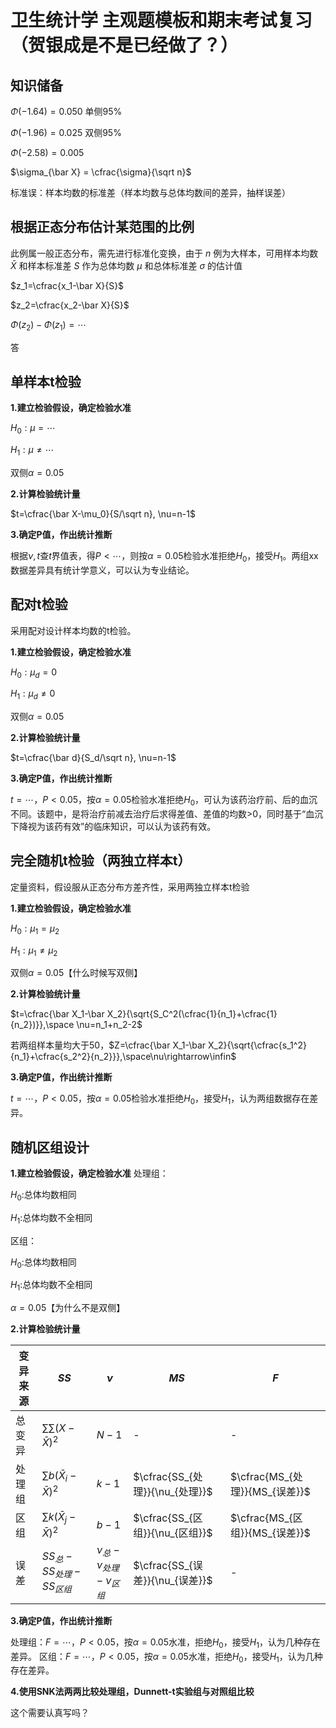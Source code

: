 # 卫生统计学 主观题模板和期末考试复习（贺银成是不是已经做了？）

## 知识储备

$\Phi(-1.64)=0.050$ 单侧95%

$\Phi(-1.96)=0.025$ 双侧95%

$\Phi(-2.58)=0.005$

$\sigma_{\bar X} = \cfrac{\sigma}{\sqrt n}$

标准误：样本均数的标准差（样本均数与总体均数间的差异，抽样误差）

## 根据正态分布估计某范围的比例
此例属一般正态分布，需先进行标准化变换，由于 $n$ 例为大样本，可用样本均数 $\bar X$ 和样本标准差 $S$ 作为总体均数 $\mu$ 和总体标准差 $\sigma$ 的估计值

$z_1=\cfrac{x_1-\bar X}{S}$

$z_2=\cfrac{x_2-\bar X}{S}$

$\Phi(z_2)-\Phi(z_1)=\cdots$

答

## 单样本t检验

**1.建立检验假设，确定检验水准**

$H_0:\mu=\cdots$

$H_1:\mu\neq\cdots$

双侧$\alpha=0.05$

**2.计算检验统计量**

$t=\cfrac{\bar X-\mu_0}{S/\sqrt n}, \nu=n-1$

**3.确定P值，作出统计推断**

根据$\nu,t$查$t$界值表，得$P<\cdots$，则按$\alpha=0.05$检验水准拒绝$H_0$，接受$H_1$。两组xx数据差异具有统计学意义，可以认为专业结论。


## 配对t检验

采用配对设计样本均数的t检验。

**1.建立检验假设，确定检验水准**

$H_0:\mu_d=0$

$H_1:\mu_d\neq0$

双侧$\alpha=0.05$

**2.计算检验统计量**

$t=\cfrac{\bar d}{S_d/\sqrt n}, \nu=n-1$

**3.确定P值，作出统计推断**

$t=\cdots，P<0.05$，按$\alpha=0.05$检验水准拒绝$H_0$，可认为该药治疗前、后的血沉不同。该题中，是将治疗前减去治疗后求得差值、差值的均数>0，同时基于“血沉下降视为该药有效”的临床知识，可以认为该药有效。

## 完全随机t检验（两独立样本t）

定量资料，假设服从正态分布方差齐性，采用两独立样本t检验

**1.建立检验假设，确定检验水准**

$H_0:\mu_1=\mu_2$

$H_1:\mu_1\neq\mu_2$

双侧$\alpha=0.05$【什么时候写双侧】

**2.计算检验统计量**

$t=\cfrac{\bar X_1-\bar X_2}{\sqrt{S_C^2(\cfrac{1}{n_1}+\cfrac{1}{n_2})}},\space \nu=n_1+n_2-2$

若两组样本量均大于50，$Z=\cfrac{\bar X_1-\bar X_2}{\sqrt{\cfrac{s_1^2}{n_1}+\cfrac{s_2^2}{n_2}}},\space\nu\rightarrow\infin$

**3.确定P值，作出统计推断**

$t=\cdots，P<0.05$，按$\alpha=0.05$检验水准拒绝$H_0$，接受$H_1$，认为两组数据存在差异。

## 随机区组设计

**1.建立检验假设，确定检验水准**
处理组：

$H_0:$总体均数相同

$H_1:$总体均数不全相同

区组：

$H_0:$总体均数相同

$H_1:$总体均数不全相同

$\alpha=0.05$【为什么不是双侧】

**2.计算检验统计量**

|变异来源|$SS$|$\nu$|$MS$|$F$|
|---|---|---|---|---|
|总变异|$\sum\sum(X-\bar X)^2$|$N-1$|-|-|
|处理组|$\sum b (\bar X_i - \bar X)^2$|$k-1$|$\cfrac{SS_{处理}}{\nu_{处理}}$|$\cfrac{MS_{处理}}{MS_{误差}}$|
|区组|$\sum k (\bar X_j - \bar X)^2$|$b-1$|$\cfrac{SS_{区组}}{\nu_{区组}}$|$\cfrac{MS_{区组}}{MS_{误差}}$|
|误差|$SS_总-SS_{处理}-SS_{区组}$|$\nu_总-\nu_{处理}-\nu_{区组}$|$\cfrac{SS_{误差}}{\nu_{误差}}$|-|

**3.确定P值，作出统计推断**

处理组：$F=\cdots，P<0.05$，按$\alpha=0.05$水准，拒绝$H_0$，接受$H_1$，认为几种存在差异。
区组：$F=\cdots，P<0.05$，按$\alpha=0.05$水准，拒绝$H_0$，接受$H_1$，认为几种存在差异。

**4.使用SNK法两两比较处理组，Dunnett-t实验组与对照组比较**

这个需要认真写吗？